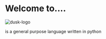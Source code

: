 # Welcome to....


![dusk-logo](https://github.com/penguinsnake/dusk-Fakedrift/assets/127430703/f5024f40-09e6-4526-a04c-09185ddc5900)


is a general purpose language written in python
